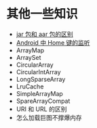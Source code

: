 # 其他一些知识

* [jar 包和 aar 包的区别](https://github.com/ZhangMiao147/android_learning_notes/blob/master/Android/other/jar%E5%8C%85%E4%B8%8Eaar%E5%8C%85%E7%9A%84%E5%8C%BA%E5%88%AB.md)
* [Android 中 Home 键的监听](https://github.com/ZhangMiao147/android_learning_notes/blob/master/Android/other/Android中Home键的监听.md)
* ArrayMap
* ArraySet
* CircularArray
* CircularIntArray
* LongSparseArray
* LruCache
* SimpleArrayMap
* SpareArrayCompat
* URI 和 URL 的区别
* 怎么加载巨图不撑爆内存